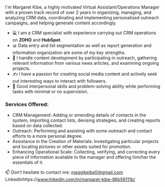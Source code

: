 I'm Margaret Kibe, a highly motivated Virtual Assistant/Operations Manager with a proven track record of over 2 years in organizing, managing, and analyzing CRM data, coordinating and implementing personalized outreach campaigns, and helping generate content accordingly.

- 💻 I am a CRM specialist with experience carrying out CRM operations on **ZOHO** and **HubSpot**.
- 📊 Data entry and list segmentation as well as report generation and information organization are some of my key strengths.
- 📰 I handle content development by participating in outreach, gathering relevant information from various news articles, and examining ongoing projects.
- ✍️ I have a passion for creating social media content and actively seek out interesting ways to interact with followers.
- 🌟 Good interpersonal skills and problem-solving ability while performing tasks with minimal or no supervision.

### Services Offered:
- CRM Management: Adding or amending details of contacts in the system, importing contact lists, devising strategies, and creating reports based on data collected.
- Outreach: Performing and assisting with some outreach and contact efforts to a more personal degree.
- Assistance in the Creation of Materials: Investigating particular projects and locating pictures or other assets suited for promotion.
- Enhancing Operational Scale: Collecting, verifying, and correcting every piece of information available to the manager and offering him/her the essentials of it.

📫 Don’t hesitate to contact me: maggikeibe0@gmail.com LinkedInhttps://www.linkedin.com/in/margaret-kibe-86b56111b/




